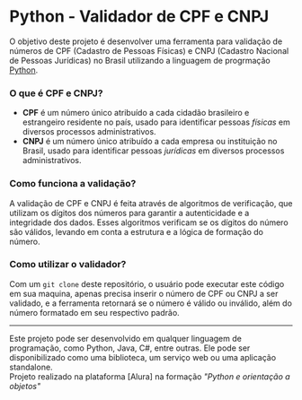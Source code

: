 # Python - Validador de CPF e CNPJ

O objetivo deste projeto é desenvolver uma ferramenta para validação de números de CPF (Cadastro de Pessoas Físicas) e CNPJ (Cadastro Nacional de Pessoas Jurídicas) no Brasil utilizando a linguagem de progrmação [Python](https://www.python.org).

### O que é CPF e CNPJ?

- **CPF** é um número único atribuído a cada cidadão brasileiro e estrangeiro residente no país, usado para identificar pessoas *físicas* em diversos processos administrativos.
- **CNPJ** é um número único atribuído a cada empresa ou instituição no Brasil, usado para identificar pessoas *jurídicas* em diversos processos administrativos.

### Como funciona a validação?

A validação de CPF e CNPJ é feita através de algoritmos de verificação, que utilizam os dígitos dos números para garantir a autenticidade e a integridade dos dados. Esses algoritmos verificam se os dígitos do número são válidos, levando em conta a estrutura e a lógica de formação do número.

### Como utilizar o validador?

Com um ` git clone ` deste repositório, o usuário pode executar este código em sua maquina, apenas precisa  inserir o número de CPF ou CNPJ a ser validado, e a ferramenta retornará se o número é válido ou inválido, além do número formatado em seu respectivo padrão.

---
Este projeto pode ser desenvolvido em qualquer linguagem de programação, como Python, Java, C#, entre outras. Ele pode ser disponibilizado como uma biblioteca, um serviço web ou uma aplicação standalone.  
Projeto realizado na plataforma [Alura] na formação _"Python e orientação a objetos"_

